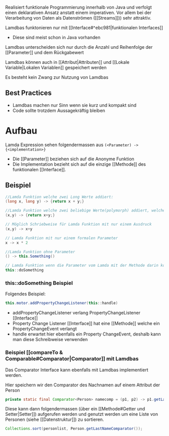 Realisiert funktionale Programmierung innerhalb von Java und verfolgt einen deklarativen Ansatz anstatt einem imperativen. Vor allem bei der Verarbeitung von Daten als Datenströmen ([[Streams]])) sehr attraktiv.

Lamdbas funktonieren nur mit [[Interface#^ebc981|funktionalen Interfaces]] 
- Diese sind meist schon in Java vorhanden

Lamdbas unterscheiden sich nur durch die Anzahl und Reihenfolge der [[Parameter]] und dem Rückgabewert

Lamdbas können auch in [[Attribut|Attributen]] und [[Lokale Variable|Lokalen Variablen]] gespeichert werden

Es besteht kein Zwang zur Nutzung von Lamdbas

## Best Practices
- Lamdbas machen nur Sinn wenn sie kurz und kompakt sind
- Code sollte trotzdem Aussagekräftig bleiben
# Aufbau
Lamda Expression sehen folgendermassen aus `(<Parameter) -> {<implementation>}`
- Die [[Parameter]] beziehen sich auf die Anonyme Funktion 
- Die Implementation bezieht sich auf die einzige [[Methode]] des funktionalen [[Interface]].


## Beispiel 
```java
//Lamda Funktion welche zwei Long Werte addiert:
(long x, long y) -> {return x + y;}

//Lamda Funktion welche zwei beliebige Werte(polymorph) addiert, welche die Addition Operation kennen
(x,y) -> {return x+y;}

// Möglich Schriebweise für Lamda Funktion mit nur einem Ausdruck
(x,y) -> x+y

// Lamda Funktion mit nur einem formalen Parameter
x -> x * 2

//Lamda Funktion ohne Parameter
() -> this.Something()

// Lamda Funktion wenn die Parameter vom Lamda mit der Methode darin korrelieren (siehe unten für zweites Beispiel)
this::doSomething
```

### this::doSomething Beispiel
Folgendes Beispiel:
```java
this.motor.addPropertyChangeListener(this::handle)
```
- addPropertyChangeListener verlang PropertyChangeListener [[Interface]]
- Property Change Listener [[Interface]] hat eine [[Methode]] welche ein PropertyChangeEvent verlangt
- handle erwartet hier ebenfalls ein Property ChangeEvent, deshalb kann man diese Schreibweise verwenden


### Beispiel [[compareTo & Comparable#Comparator|Comparator]] mit Lamdbas
Das Comparator Interface kann ebenfalls mit Lamdbas implementiert werden. 

Hier speichern wir den Comparator des Nachnamen auf einem Attribut der Person
```java
private static final Comparator<Person> namecomp = (p1, p2) -> p1.getLastname().compareTo(p2.getLastname());
```

Diese kann dann folgendermassen (über ein [[Methode#Getter und Setter|Setter]]) aufgerufen werden und genutzt werden um eine Liste von Personen (siehe [[Datenstruktur]]) zu sortieren. 

```java
Collections.sort(personlist, Person.getLastNameComparator());
```
